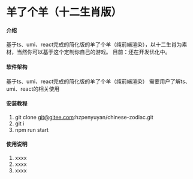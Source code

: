 # 羊了个羊（十二生肖版）

#### 介绍
基于ts、umi、react完成的简化版的羊了个羊（纯前端渲染），以十二生肖为素材，当然你可以基于这个定制你自己的游戏。 目前：还在开发优化中。

#### 软件架构
基于ts、umi、react完成的简化版的羊了个羊（纯前端渲染）
需要用户了解ts、umi、react的相关使用


#### 安装教程

1.  git clone git@gitee.com:hzpenyuyan/chinese-zodiac.git
2.  git i
3.  npm run start

#### 使用说明

1.  xxxx
2.  xxxx
3.  xxxx



